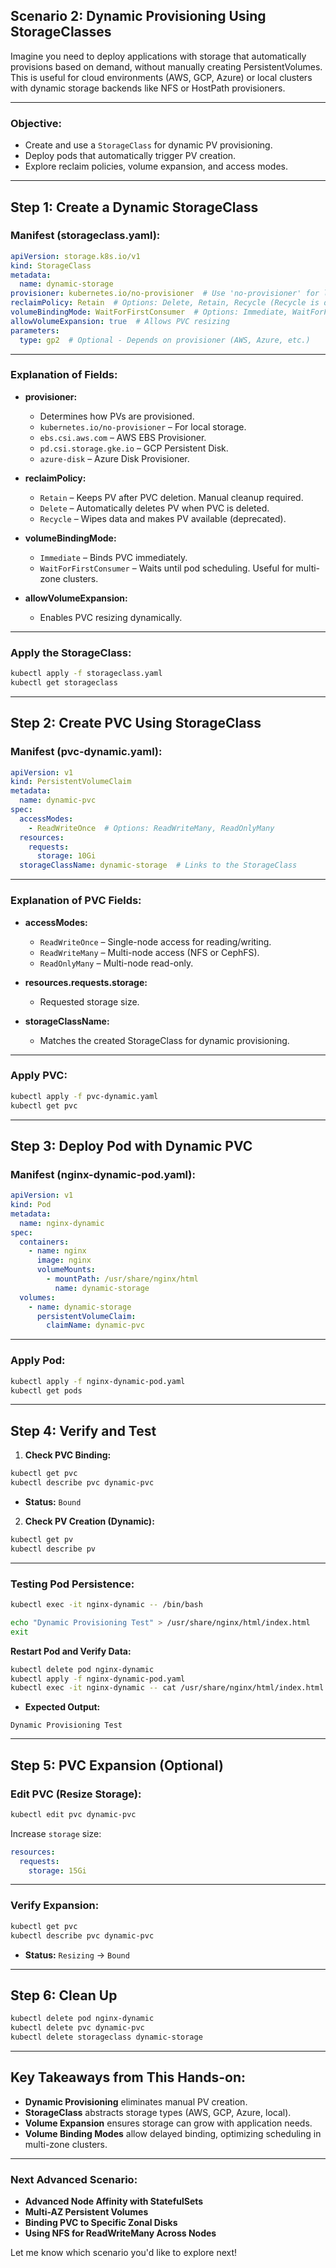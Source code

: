## **Scenario 2: Dynamic Provisioning Using StorageClasses**  
Imagine you need to deploy applications with storage that automatically provisions based on demand, without manually creating PersistentVolumes. This is useful for cloud environments (AWS, GCP, Azure) or local clusters with dynamic storage backends like NFS or HostPath provisioners.

---

### **Objective:**  
- Create and use a `StorageClass` for dynamic PV provisioning.  
- Deploy pods that automatically trigger PV creation.  
- Explore reclaim policies, volume expansion, and access modes.

---

## **Step 1: Create a Dynamic StorageClass**  

### **Manifest (storageclass.yaml):**  
```yaml
apiVersion: storage.k8s.io/v1
kind: StorageClass
metadata:
  name: dynamic-storage
provisioner: kubernetes.io/no-provisioner  # Use 'no-provisioner' for local storage (manual)
reclaimPolicy: Retain  # Options: Delete, Retain, Recycle (Recycle is deprecated)
volumeBindingMode: WaitForFirstConsumer  # Options: Immediate, WaitForFirstConsumer
allowVolumeExpansion: true  # Allows PVC resizing
parameters:
  type: gp2  # Optional - Depends on provisioner (AWS, Azure, etc.)
```  

---

### **Explanation of Fields:**  
- **provisioner:**  
  - Determines how PVs are provisioned.  
  - `kubernetes.io/no-provisioner` – For local storage.  
  - `ebs.csi.aws.com` – AWS EBS Provisioner.  
  - `pd.csi.storage.gke.io` – GCP Persistent Disk.  
  - `azure-disk` – Azure Disk Provisioner.  

- **reclaimPolicy:**  
  - `Retain` – Keeps PV after PVC deletion. Manual cleanup required.  
  - `Delete` – Automatically deletes PV when PVC is deleted.  
  - `Recycle` – Wipes data and makes PV available (deprecated).  

- **volumeBindingMode:**  
  - `Immediate` – Binds PVC immediately.  
  - `WaitForFirstConsumer` – Waits until pod scheduling. Useful for multi-zone clusters.  

- **allowVolumeExpansion:**  
  - Enables PVC resizing dynamically.  

---

### **Apply the StorageClass:**  
```bash
kubectl apply -f storageclass.yaml
kubectl get storageclass
```  

---

## **Step 2: Create PVC Using StorageClass**  

### **Manifest (pvc-dynamic.yaml):**  
```yaml
apiVersion: v1
kind: PersistentVolumeClaim
metadata:
  name: dynamic-pvc
spec:
  accessModes:
    - ReadWriteOnce  # Options: ReadWriteMany, ReadOnlyMany
  resources:
    requests:
      storage: 10Gi
  storageClassName: dynamic-storage  # Links to the StorageClass
```  

---

### **Explanation of PVC Fields:**  
- **accessModes:**  
  - `ReadWriteOnce` – Single-node access for reading/writing.  
  - `ReadWriteMany` – Multi-node access (NFS or CephFS).  
  - `ReadOnlyMany` – Multi-node read-only.  

- **resources.requests.storage:**  
  - Requested storage size.  

- **storageClassName:**  
  - Matches the created StorageClass for dynamic provisioning.  

---

### **Apply PVC:**  
```bash
kubectl apply -f pvc-dynamic.yaml
kubectl get pvc
```  

---

## **Step 3: Deploy Pod with Dynamic PVC**  

### **Manifest (nginx-dynamic-pod.yaml):**  
```yaml
apiVersion: v1
kind: Pod
metadata:
  name: nginx-dynamic
spec:
  containers:
    - name: nginx
      image: nginx
      volumeMounts:
        - mountPath: /usr/share/nginx/html
          name: dynamic-storage
  volumes:
    - name: dynamic-storage
      persistentVolumeClaim:
        claimName: dynamic-pvc
```  

---

### **Apply Pod:**  
```bash
kubectl apply -f nginx-dynamic-pod.yaml
kubectl get pods
```  

---

## **Step 4: Verify and Test**  

1. **Check PVC Binding:**  
```bash
kubectl get pvc
kubectl describe pvc dynamic-pvc
```  
- **Status:** `Bound`  

2. **Check PV Creation (Dynamic):**  
```bash
kubectl get pv
kubectl describe pv
```  

---

### **Testing Pod Persistence:**  
```bash
kubectl exec -it nginx-dynamic -- /bin/bash
```  
```bash
echo "Dynamic Provisioning Test" > /usr/share/nginx/html/index.html
exit
```  

**Restart Pod and Verify Data:**  
```bash
kubectl delete pod nginx-dynamic
kubectl apply -f nginx-dynamic-pod.yaml
kubectl exec -it nginx-dynamic -- cat /usr/share/nginx/html/index.html
```  
- **Expected Output:**  
```
Dynamic Provisioning Test
```  

---

## **Step 5: PVC Expansion (Optional)**  

### **Edit PVC (Resize Storage):**  
```bash
kubectl edit pvc dynamic-pvc
```  
Increase `storage` size:  
```yaml
resources:
  requests:
    storage: 15Gi
```  

---

### **Verify Expansion:**  
```bash
kubectl get pvc
kubectl describe pvc dynamic-pvc
```  
- **Status:** `Resizing` → `Bound`  

---

## **Step 6: Clean Up**  
```bash
kubectl delete pod nginx-dynamic
kubectl delete pvc dynamic-pvc
kubectl delete storageclass dynamic-storage
```  

---

## **Key Takeaways from This Hands-on:**  
- **Dynamic Provisioning** eliminates manual PV creation.  
- **StorageClass** abstracts storage types (AWS, GCP, Azure, local).  
- **Volume Expansion** ensures storage can grow with application needs.  
- **Volume Binding Modes** allow delayed binding, optimizing scheduling in multi-zone clusters.  

---

### **Next Advanced Scenario:**  
- **Advanced Node Affinity with StatefulSets**  
- **Multi-AZ Persistent Volumes**  
- **Binding PVC to Specific Zonal Disks**  
- **Using NFS for ReadWriteMany Across Nodes**  

Let me know which scenario you'd like to explore next!
